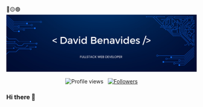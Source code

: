 <div>
🔴🟡🟢

<br>

</div>

<div align="center">
  <img src="https://raw.githubusercontent.com/davidbenadev/davidbenadev/main/3.png" alt="Card header"/>
</div>

<p align="center">
  <img src="https://komarev.com/ghpvc/?username=davidbenadev&color=blueviolet" alt="Profile views" />
  &nbsp;
  <a href="https://github.com/Pepyn0?tab=followers">
    <img src="https://img.shields.io/github/followers/davidbenadev?style=social" alt="Followers" />
  </a>
</p>


<div>




### Hi there 👋

<!--
**davidbenadev/davidbenadev** is a ✨ _special_ ✨ repository because its `README.md` (this file) appears on your GitHub profile.

Here are some ideas to get you started:

- 🔭 I’m currently working on ...
- 🌱 I’m currently learning ...
- 👯 I’m looking to collaborate on ...
- 🤔 I’m looking for help with ...
- 💬 Ask me about ...
- 📫 How to reach me: ...
- 😄 Pronouns: ...
- ⚡ Fun fact: ...
-->
